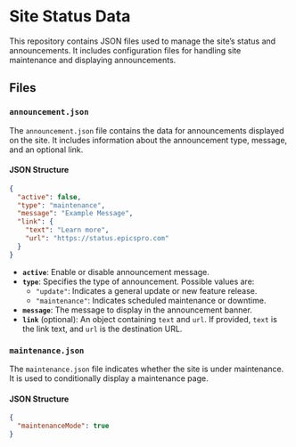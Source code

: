 # Site Status Data

This repository contains JSON files used to manage the site’s status and announcements. It includes configuration files for handling site maintenance and displaying announcements.

## Files

### `announcement.json`

The `announcement.json` file contains the data for announcements displayed on the site. It includes information about the announcement type, message, and an optional link.

#### JSON Structure

```json
{
  "active": false,
  "type": "maintenance",
  "message": "Example Message",
  "link": {
    "text": "Learn more",
    "url": "https://status.epicspro.com"
  }
}
```

- **`active`**: Enable or disable announcement message.
- **`type`**: Specifies the type of announcement. Possible values are:
  - `"update"`: Indicates a general update or new feature release.
  - `"maintenance"`: Indicates scheduled maintenance or downtime.
- **`message`**: The message to display in the announcement banner.
- **`link`** (optional): An object containing `text` and `url`. If provided, `text` is the link text, and `url` is the destination URL.

### `maintenance.json`

The `maintenance.json` file indicates whether the site is under maintenance. It is used to conditionally display a maintenance page.

#### JSON Structure

```json
{
  "maintenanceMode": true
}
```
